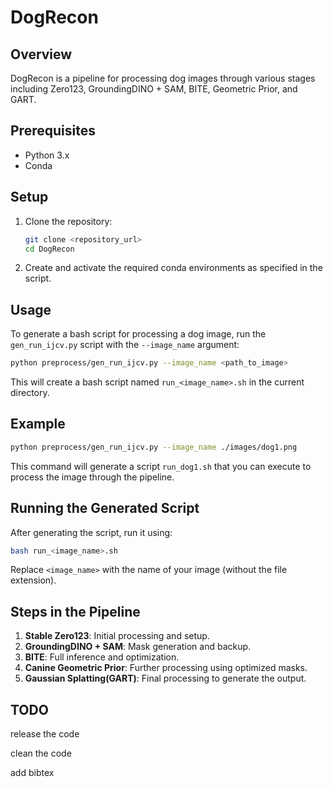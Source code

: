 # DogRecon

## Overview

DogRecon is a pipeline for processing dog images through various stages including Zero123, GroundingDINO + SAM, BITE, Geometric Prior, and GART.

## Prerequisites

- Python 3.x
- Conda

## Setup

1. Clone the repository:
    ```bash
    git clone <repository_url>
    cd DogRecon
    ```

2. Create and activate the required conda environments as specified in the script.

## Usage

To generate a bash script for processing a dog image, run the `gen_run_ijcv.py` script with the `--image_name` argument:

```bash
python preprocess/gen_run_ijcv.py --image_name <path_to_image>
```

This will create a bash script named `run_<image_name>.sh` in the current directory.

## Example

```bash
python preprocess/gen_run_ijcv.py --image_name ./images/dog1.png
```

This command will generate a script `run_dog1.sh` that you can execute to process the image through the pipeline.

## Running the Generated Script

After generating the script, run it using:

```bash
bash run_<image_name>.sh
```

Replace `<image_name>` with the name of your image (without the file extension).

## Steps in the Pipeline

1. **Stable Zero123**: Initial processing and setup.
2. **GroundingDINO + SAM**: Mask generation and backup.
3. **BITE**: Full inference and optimization.
4. **Canine Geometric Prior**: Further processing using optimized masks.
5. **Gaussian Splatting(GART)**: Final processing to generate the output.


## TODO
release the code

clean the code

add bibtex
